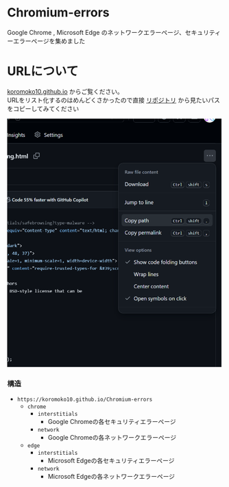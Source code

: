 # Chromium-errors
Google Chrome , Microsoft Edge のネットワークエラーページ、セキュリティーエラーページを集めました
# URLについて
[koromoko10.github.io](https://koromoko10.github.io/Chromium-errors) からご覧ください。<br>
URLをリスト化するのはめんどくさかったので直接 [リポジトリ](https://github.com/koromoko10/Chromium-errors) から見たいパスをコピーしてみてください<br>

<img width="500" src="https://raw.githubusercontent.com/koromoko10/Chromium-errors/main/screenshots-1.png" title="screenshots-1">

### 構造
* `https://koromoko10.github.io/Chromium-errors`
  * `chrome`
    * `interstitials`
      * Google Chromeの各セキュリティエラーページ
    * `network`
      * Google Chromeの各ネットワークエラーページ
  * `edge`
    * `interstitials`
      * Microsoft Edgeの各セキュリティエラーページ
    * `network`
      * Microsoft Edgeの各ネットワークエラーページ 
